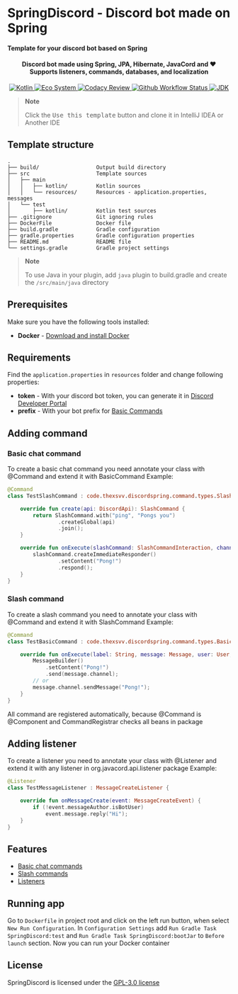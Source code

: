 # SpringDiscord - Discord bot made on Spring
#### Template for your discord bot based on Spring
<h4 align="center">
    Discord bot made using Spring, JPA, Hibernate, JavaCord and ♥
    <br>
    Supports listeners, commands, databases, and localization
    <br>
</h4>

<div align="center">
    <a href="https://kotlinlang.org">
        <img alt="Kotlin" src="https://img.shields.io/badge/Language-Kotlin-7f52ff">
    </a>
    <a href="https://spring.io">
        <img alt="Eco System" src="https://img.shields.io/badge/Eco_System-Spring-green?logo=spring">
    </a>
    <a href="https://app.codacy.com/gh/TheXSVV/SpringDiscord/dashboard?utm_source=gh&utm_medium=referral&utm_content=&utm_campaign=Badge_grade">
        <img alt="Codacy Review" src="https://app.codacy.com/project/badge/Grade/6e9e4f765d92440ba04345e75855f4c9">
    </a>
    <a href="https://github.com/TheXSVV/SpringDiscord/actions">
        <img alt="Github Workflow Status" src="https://img.shields.io/github/actions/workflow/status/TheXSVV/SpringDiscord/gradle.yml">
    </a>
    <a href="https://github.com/adoptium/temurin17-binaries/releases/tag/jdk-17.0.8%2B7">
        <img alt="JDK" src="https://img.shields.io/badge/JDK-Temurin_17-orange">
    </a>
</div>

> **Note**
> 
> Click the <kbd>Use this template</kbd> button and clone it in IntelliJ IDEA or Another IDE

## Template structure
```
.
├── build/                  Output build directory
├── src                     Template sources
│   ├── main
│   │   ├── kotlin/         Kotlin sources
│   │   └── resources/      Resources - application.properties, messages
│   └── test
│       ├── kotlin/         Kotlin test sources
├── .gitignore              Git ignoring rules
├── DockerFile              Docker file
├── build.gradle            Gradle configuration
├── gradle.properties       Gradle configuration properties
├── README.md               README file
└── settings.gradle         Gradle project settings
```

> **Note**
> 
> To use Java in your plugin, add `java` plugin to build.gradle and create the `/src/main/java` directory

## Prerequisites
Make sure you have the following tools installed:
* **Docker** - [Download and install Docker](https://www.docker.com/get-started/)

## Requirements
Find the `application.properties` in `resources` folder and change following properties:
* **token** - With your discord bot token, you can generate it in [Discord Developer Portal](https://discord.com/developers/applications)
* **prefix** - With your bot prefix for [Basic Commands](https://github.com/TheXSVV/SpringDiscord/tree/master#basic-chat-command)

## Adding command
### Basic chat command
To create a basic chat command you need annotate your class with @Command and extend it with BasicCommand
Example:
```kotlin
@Command
class TestSlashCommand : code.thexsvv.discordspring.command.types.SlashCommand() {

    override fun create(api: DiscordApi): SlashCommand {
        return SlashCommand.with("ping", "Pongs you")
                .createGlobal(api)
                .join();
    }

    override fun onExecute(slashCommand: SlashCommandInteraction, channel: TextChannel, user: User) {
        slashCommand.createImmediateResponder()
                .setContent("Pong!")
                .respond();
    }
}
```

### Slash command
To create a slash command you need to annotate your class with @Command and extend it with SlashCommand
Example:
```kotlin
@Command
class TestBasicCommand : code.thexsvv.discordspring.command.types.BasicCommand("ping") {

    override fun onExecute(label: String, message: Message, user: User, args: Array<String>) {
        MessageBuilder()
            .setContent("Pong!")
            .send(message.channel);
        // or
        message.channel.sendMessage("Pong!");
    }
}
```

All command are registered automatically, because @Command is @Component and CommandRegistrar checks all beans in package


## Adding listener
To create a listener you need to annotate your class with @Listener and extend it with any listener in org.javacord.api.listener package
Example:
```kotlin
@Listener
class TestMessageListener : MessageCreateListener {

    override fun onMessageCreate(event: MessageCreateEvent) {
        if (!event.messageAuthor.isBotUser)
            event.message.reply("Hi");
    }
}
```

## Features
* [Basic chat commands](https://github.com/TheXSVV/SpringDiscord/tree/master#basic-chat-command)
* [Slash commands](https://github.com/TheXSVV/SpringDiscord/tree/master#slash-command)
* [Listeners](https://github.com/TheXSVV/SpringDiscord/tree/master#adding-listener)

## Running app
Go to `Dockerfile` in project root and click on the left run button, when select `New Run Configuration`. In `Configuration Settings` add  `Run Gradle Task SpringDiscord:test` and `Run Gradle Task SpringDiscord:bootJar` to `Before launch` section. Now you can run your Docker container 

## License
SpringDiscord is licensed under the [GPL-3.0 license](https://github.com/TheXSVV/SpringDiscord/blob/master/LICENSE)
